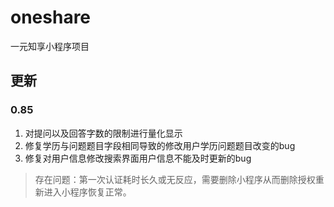 # oneshare
一元知享小程序项目
## 更新
### 0.85
1.  对提问以及回答字数的限制进行量化显示
2.  修复学历与问题题目字段相同导致的修改用户学历问题题目改变的bug
3.  修复对用户信息修改搜索界面用户信息不能及时更新的bug

> 存在问题：第一次认证耗时长久或无反应，需要删除小程序从而删除授权重新进入小程序恢复正常。